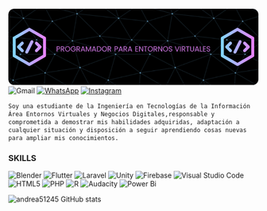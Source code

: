 ![Header](github-header-image1.png)
![Gmail](https://img.shields.io/badge/Gmail-D14836?style=for-the-badge&logo=gmail&logoColor=white)
	[![WhatsApp](https://img.shields.io/badge/WhatsApp-25D366?style=for-the-badge&logo=whatsapp&logoColor=white)]()
    [![Instagram](https://img.shields.io/badge/Instagram-%23E4405F.svg?style=for-the-badge&logo=Instagram&logoColor=white)](https://www.instagram.com/ortizaandreea/)

    Soy una estudiante de la Ingeniería en Tecnologías de la Información Área Entornos Virtuales y Negocios Digitales,responsable y comprometida a demostrar mis habilidades adquiridas, adaptación a cualquier situación y disposición a seguir aprendiendo cosas nuevas para ampliar mis conocimientos.
### SKILLS
![Blender](https://img.shields.io/badge/blender-%23F5792A.svg?style=for-the-badge&logo=blender&logoColor=white) ![Flutter](https://img.shields.io/badge/Flutter-%2302569B.svg?style=for-the-badge&logo=Flutter&logoColor=white) 	![Laravel](https://img.shields.io/badge/laravel-%23FF2D20.svg?style=for-the-badge&logo=laravel&logoColor=white) ![Unity](https://img.shields.io/badge/unity-%23000000.svg?style=for-the-badge&logo=unity&logoColor=white) ![Firebase](https://img.shields.io/badge/firebase-%23039BE5.svg?style=for-the-badge&logo=firebase) ![Visual Studio Code](https://img.shields.io/badge/Visual%20Studio%20Code-0078d7.svg?style=for-the-badge&logo=visual-studio-code&logoColor=white) 	![HTML5](https://img.shields.io/badge/html5-%23E34F26.svg?style=for-the-badge&logo=html5&logoColor=white) ![PHP](https://img.shields.io/badge/php-%23777BB4.svg?style=for-the-badge&logo=php&logoColor=white) ![R](https://img.shields.io/badge/r-%23276DC3.svg?style=for-the-badge&logo=r&logoColor=white) ![Audacity](https://img.shields.io/badge/Audacity-0000CC?style=for-the-badge&logo=audacity&logoColor=white) ![Power Bi](https://img.shields.io/badge/power_bi-F2C811?style=for-the-badge&logo=powerbi&logoColor=black) 

![andrea51245 GitHub stats](https://github-readme-stats.vercel.app/api?username=andrea51245&theme=dark&show_icons=true)


